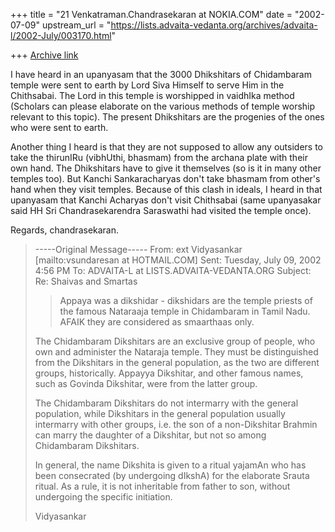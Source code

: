 +++
title = "21 Venkatraman.Chandrasekaran at NOKIA.COM"
date = "2002-07-09"
upstream_url = "https://lists.advaita-vedanta.org/archives/advaita-l/2002-July/003170.html"

+++
[Archive link](https://lists.advaita-vedanta.org/archives/advaita-l/2002-July/003170.html)

I have heard in an upanyasam that the 3000 Dhikshitars of Chidambaram 
temple were sent to earth by Lord Siva Himself to serve Him in the Chithsabai.
The Lord in this temple is worshipped in vaidhIka method (Scholars can please
elaborate on the various methods of temple worship relevant to this topic).
The present Dhikshitars are the progenies of the ones who were sent to earth.

Another thing I heard is that they are not supposed to allow any outsiders to take the 
thirunIRu (vibhUthi, bhasmam) from the archana plate with their own hand. The
Dhikshitars have to give it themselves (so is it in many other temples too). But
Kanchi Sankaracharyas don't take bhasmam from other's hand when they visit temples. 
Because of this clash in ideals, I heard in that upanyasam that Kanchi Acharyas 
don't visit Chithsabai (same upanyasakar said HH Sri Chandrasekarendra Saraswathi 
had visited the temple once).

Regards,
chandrasekaran.

> -----Original Message-----
> From: ext Vidyasankar [mailto:vsundaresan at HOTMAIL.COM]
> Sent: Tuesday, July 09, 2002 4:56 PM
> To: ADVAITA-L at LISTS.ADVAITA-VEDANTA.ORG
> Subject: Re: Shaivas and Smartas
> 
> 
> >Appaya was a dikshidar - dikshidars are the temple priests 
> of the famous
> >Nataraaja temple in Chidambaram in Tamil Nadu. AFAIK they 
> are considered as
> >smaarthaas only.
> 
> The Chidambaram Dikshitars are an exclusive group of people, 
> who own and
> administer the Nataraja temple. They must be distinguished from the
> Dikshitars in the general population, as the two are different groups,
> historically. Appayya Dikshitar, and other famous names, such 
> as Govinda
> Dikshitar, were from the latter group.
> 
> The Chidambaram Dikshitars do not intermarry with the general 
> population,
> while Dikshitars in the general population usually intermarry 
> with other
> groups, i.e. the son of a non-Dikshitar Brahmin can marry the 
> daughter of a
> Dikshitar, but not so among Chidambaram Dikshitars.
> 
> In general, the name Dikshita is given to a ritual yajamAn 
> who has been
> consecrated (by undergoing dIkshA) for the elaborate Srauta 
> ritual. As a
> rule, it is not inheritable from father to son, without undergoing the
> specific initiation.
> 
> Vidyasankar
> 

